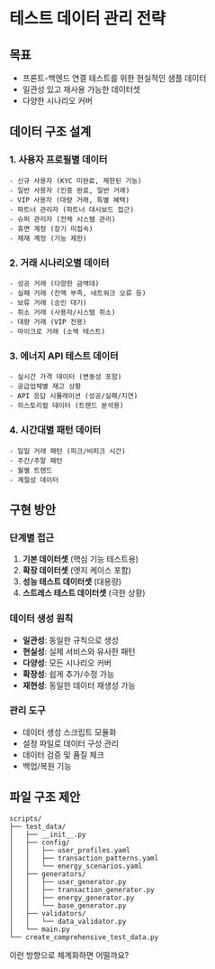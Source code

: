# 테스트 데이터 관리 전략

## 목표
- 프론트-백엔드 연결 테스트를 위한 현실적인 샘플 데이터
- 일관성 있고 재사용 가능한 데이터셋
- 다양한 시나리오 커버

## 데이터 구조 설계

### 1. 사용자 프로필별 데이터
```
- 신규 사용자 (KYC 미완료, 제한된 기능)
- 일반 사용자 (인증 완료, 일반 거래)
- VIP 사용자 (대량 거래, 특별 혜택)
- 파트너 관리자 (파트너 대시보드 접근)
- 슈퍼 관리자 (전체 시스템 관리)
- 휴면 계정 (장기 미접속)
- 제재 계정 (기능 제한)
```

### 2. 거래 시나리오별 데이터
```
- 성공 거래 (다양한 금액대)
- 실패 거래 (잔액 부족, 네트워크 오류 등)
- 보류 거래 (승인 대기)
- 취소 거래 (사용자/시스템 취소)
- 대량 거래 (VIP 전용)
- 마이크로 거래 (소액 테스트)
```

### 3. 에너지 API 테스트 데이터
```
- 실시간 가격 데이터 (변동성 포함)
- 공급업체별 재고 상황
- API 응답 시뮬레이션 (성공/실패/지연)
- 히스토리컬 데이터 (트렌드 분석용)
```

### 4. 시간대별 패턴 데이터
```
- 일일 거래 패턴 (피크/비피크 시간)
- 주간/주말 패턴
- 월별 트렌드
- 계절성 데이터
```

## 구현 방안

### 단계별 접근
1. **기본 데이터셋** (핵심 기능 테스트용)
2. **확장 데이터셋** (엣지 케이스 포함)
3. **성능 테스트 데이터셋** (대용량)
4. **스트레스 테스트 데이터셋** (극한 상황)

### 데이터 생성 원칙
- **일관성**: 동일한 규칙으로 생성
- **현실성**: 실제 서비스와 유사한 패턴
- **다양성**: 모든 시나리오 커버
- **확장성**: 쉽게 추가/수정 가능
- **재현성**: 동일한 데이터 재생성 가능

### 관리 도구
- 데이터 생성 스크립트 모듈화
- 설정 파일로 데이터 구성 관리
- 데이터 검증 및 품질 체크
- 백업/복원 기능

## 파일 구조 제안
```
scripts/
├── test_data/
│   ├── __init__.py
│   ├── config/
│   │   ├── user_profiles.yaml
│   │   ├── transaction_patterns.yaml
│   │   └── energy_scenarios.yaml
│   ├── generators/
│   │   ├── user_generator.py
│   │   ├── transaction_generator.py
│   │   ├── energy_generator.py
│   │   └── base_generator.py
│   ├── validators/
│   │   └── data_validator.py
│   └── main.py
└── create_comprehensive_test_data.py
```

이런 방향으로 체계화하면 어떨까요?
